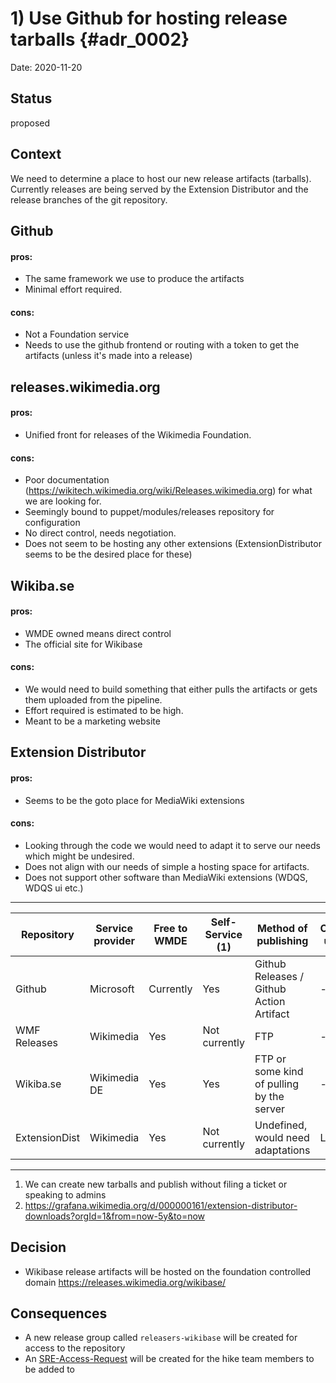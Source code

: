 # 1) Use Github for hosting release tarballs {#adr_0002}

Date: 2020-11-20

## Status

proposed

## Context

We need to determine a place to host our new release artifacts (tarballs). 
Currently releases are being served by the Extension Distributor and the release branches of the git repository. 

## Github

#### pros: 

- The same framework we use to produce the artifacts
- Minimal effort required.

#### cons:

- Not a Foundation service
- Needs to use the github frontend or routing with a token to get the artifacts (unless it's made into a release)

## releases.wikimedia.org

#### pros: 

- Unified front for releases of the Wikimedia Foundation.

#### cons:

- Poor documentation (https://wikitech.wikimedia.org/wiki/Releases.wikimedia.org) for what we are looking for.
- Seemingly bound to puppet/modules/releases repository for configuration
- No direct control, needs negotiation. 
- Does not seem to be hosting any other extensions (ExtensionDistributor seems to be the desired place for these)

## Wikiba.se

#### pros: 

- WMDE owned means direct control
- The official site for Wikibase 

#### cons:

- We would need to build something that either pulls the artifacts or gets them uploaded from the pipeline. 
- Effort required is estimated to be high.
- Meant to be a marketing website

## Extension Distributor

#### pros: 

- Seems to be the goto place for MediaWiki extensions

#### cons:

- Looking through the code we would need to adapt it to serve our needs which might be undesired.
- Does not align with our needs of simple a hosting space for artifacts.
- Does not support other software than MediaWiki extensions (WDQS, WDQS ui etc.)

---

| Repository    | Service provider   | Free to WMDE                   | Self-Service (1)       | Method of publishing                                 | Current usage  | Estimated effort  | Documentation | URL                       | Trusted |
| ------------- |------------------- | ------------------------------ | ---------------------- | ---------------------------------------------------- | -------------- | ----------------- | ------------- | --------------------------|---------|
| Github        | Microsoft          | Currently                      | Yes                    | Github Releases / Github Action Artifact             | -	           | Low               | Good          | github.com/wikimedia/     |   no    |
| WMF Releases  | Wikimedia          | Yes                            | Not currently          | FTP                                                  | -              | High              | Poor          | releases.wikimedia.org    |   yes   |
| Wikiba.se     | Wikimedia DE       | Yes                            | Yes                    | FTP or some kind of pulling by the server            | -              | High              | Poor          | wikiba.se                 |   yes   |
| ExtensionDist | Wikimedia          | Yes                            | Not currently          | Undefined, would need adaptations                    | Low (2)        | High              | Poor          | extdist.wmflabs.org/dist/ |   yes   | 

---

1. We can create new tarballs and publish without filing a ticket or speaking to admins
2. https://grafana.wikimedia.org/d/000000161/extension-distributor-downloads?orgId=1&from=now-5y&to=now

## Decision

* Wikibase release artifacts will be hosted on the foundation controlled domain https://releases.wikimedia.org/wikibase/ 
## Consequences

* A new release group called `releasers-wikibase` will be created for access to the repository
* An [SRE-Access-Request] will be created for the hike team members to be added to

[SRE-Access-Request]: https://phabricator.wikimedia.org/tag/sre-access-requests/
